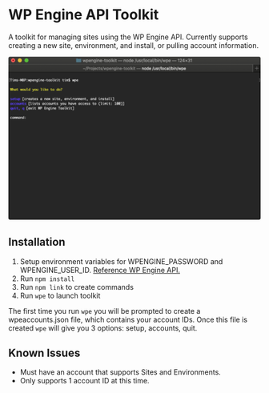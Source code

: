 # WP Engine API Toolkit

A toolkit for managing sites using the WP Engine API. Currently supports creating a new site, environment, and install, or pulling account information.

<img src="https://github.com/timstl/WP-Engine-Toolkit/raw/master/lib/img/screenshot.png" alt="terminal screenshot" width="600" />

## Installation

1.  Setup environment variables for WPENGINE_PASSWORD and WPENGINE_USER_ID. [Reference WP Engine API.](https://wpengineapi.com/)
2.  Run `npm install`
3.  Run `npm link` to create commands
4.  Run `wpe` to launch toolkit

The first time you run `wpe` you will be prompted to create a wpeaccounts.json file, which contains your account IDs. Once this file is created `wpe` will give you 3 options: setup, accounts, quit.

## Known Issues

-   Must have an account that supports Sites and Environments.
-   Only supports 1 account ID at this time.
